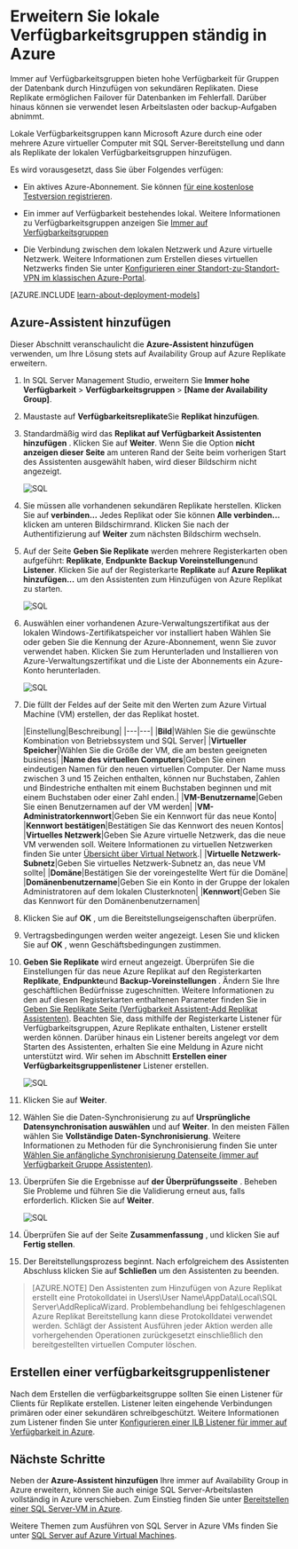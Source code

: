 <properties
    pageTitle="Lokale Verfügbarkeitsgruppen ständig in Azure erweitern | Microsoft Azure"
    description="Dieses Lernprogramm verwendet Ressourcen mit dem klassischen Bereitstellungsmodell erstellt und beschreibt, wie der Assistent hinzufügen in SQL Server Management Studio (SSMS) in Azure ein Replikat immer auf Availability Group hinzu."
    services="virtual-machines-windows"
    documentationCenter="na"
    authors="MikeRayMSFT"
    manager="jhubbard"
    editor=""
    tags="azure-service-management"/>

<tags
    ms.service="virtual-machines-windows"
    ms.devlang="na"
    ms.topic="article"
    ms.tgt_pltfrm="vm-windows-sql-server"
    ms.workload="infrastructure-services"
    ms.date="07/12/2016"
    ms.author="MikeRayMSFT" />

# <a name="extend-on-premises-always-on-availability-groups-to-azure"></a>Erweitern Sie lokale Verfügbarkeitsgruppen ständig in Azure

Immer auf Verfügbarkeitsgruppen bieten hohe Verfügbarkeit für Gruppen der Datenbank durch Hinzufügen von sekundären Replikaten. Diese Replikate ermöglichen Failover für Datenbanken im Fehlerfall. Darüber hinaus können sie verwendet lesen Arbeitslasten oder backup-Aufgaben abnimmt.

Lokale Verfügbarkeitsgruppen kann Microsoft Azure durch eine oder mehrere Azure virtueller Computer mit SQL Server-Bereitstellung und dann als Replikate der lokalen Verfügbarkeitsgruppen hinzufügen.

Es wird vorausgesetzt, dass Sie über Folgendes verfügen:

- Ein aktives Azure-Abonnement. Sie können [für eine kostenlose Testversion registrieren](https://azure.microsoft.com/pricing/free-trial/).

- Ein immer auf Verfügbarkeit bestehendes lokal. Weitere Informationen zu Verfügbarkeitsgruppen anzeigen Sie [Immer auf Verfügbarkeitsgruppen](https://msdn.microsoft.com/library/hh510230.aspx)

- Die Verbindung zwischen dem lokalen Netzwerk und Azure virtuelle Netzwerk. Weitere Informationen zum Erstellen dieses virtuellen Netzwerks finden Sie unter [Konfigurieren einer Standort-zu-Standort-VPN im klassischen Azure-Portal](../vpn-gateway/vpn-gateway-site-to-site-create.md).

[AZURE.INCLUDE [learn-about-deployment-models](../../includes/learn-about-deployment-models-classic-include.md)]

## <a name="add-azure-replica-wizard"></a>Azure-Assistent hinzufügen

Dieser Abschnitt veranschaulicht die **Azure-Assistent hinzufügen** verwenden, um Ihre Lösung stets auf Availability Group auf Azure Replikate erweitern.

1. In SQL Server Management Studio, erweitern Sie **Immer hohe Verfügbarkeit** > **Verfügbarkeitsgruppen** > **[Name der Availability Group]**.

1. Maustaste auf **Verfügbarkeitsreplikate**Sie **Replikat hinzufügen**.

1. Standardmäßig wird das **Replikat auf Verfügbarkeit Assistenten hinzufügen** . Klicken Sie auf **Weiter**.  Wenn Sie die Option **nicht anzeigen dieser Seite** am unteren Rand der Seite beim vorherigen Start des Assistenten ausgewählt haben, wird dieser Bildschirm nicht angezeigt.

    ![SQL](./media/virtual-machines-windows-classic-sql-onprem-availability/IC742861.png)

1. Sie müssen alle vorhandenen sekundären Replikate herstellen. Klicken Sie auf **verbinden...** Jedes Replikat oder Sie können **Alle verbinden...** klicken am unteren Bildschirmrand. Klicken Sie nach der Authentifizierung auf **Weiter** zum nächsten Bildschirm wechseln.

1. Auf der Seite **Geben Sie Replikate** werden mehrere Registerkarten oben aufgeführt: **Replikate**, **Endpunkte** **Backup Voreinstellungen**und **Listener**. Klicken Sie auf der Registerkarte **Replikate** auf **Azure Replikat hinzufügen...** um den Assistenten zum Hinzufügen von Azure Replikat zu starten.

    ![SQL](./media/virtual-machines-windows-classic-sql-onprem-availability/IC742863.png)

1. Auswählen einer vorhandenen Azure-Verwaltungszertifikat aus der lokalen Windows-Zertifikatspeicher vor installiert haben Wählen Sie oder geben Sie die Kennung der Azure-Abonnement, wenn Sie zuvor verwendet haben. Klicken Sie zum Herunterladen und Installieren von Azure-Verwaltungszertifikat und die Liste der Abonnements ein Azure-Konto herunterladen.

    ![SQL](./media/virtual-machines-windows-classic-sql-onprem-availability/IC742864.png)

1. Die füllt der Feldes auf der Seite mit den Werten zum Azure Virtual Machine (VM) erstellen, der das Replikat hostet.

  	|Einstellung|Beschreibung|
|---|---|
|**Bild**|Wählen Sie die gewünschte Kombination von Betriebssystem und SQL Server|
|**Virtueller Speicher**|Wählen Sie die Größe der VM, die am besten geeigneten business|
|**Name des virtuellen Computers**|Geben Sie einen eindeutigen Namen für den neuen virtuellen Computer. Der Name muss zwischen 3 und 15 Zeichen enthalten, können nur Buchstaben, Zahlen und Bindestriche enthalten mit einem Buchstaben beginnen und mit einem Buchstaben oder einer Zahl enden.|
|**VM-Benutzername**|Geben Sie einen Benutzernamen auf der VM werden|
|**VM-Administratorkennwort**|Geben Sie ein Kennwort für das neue Konto|
|**Kennwort bestätigen**|Bestätigen Sie das Kennwort des neuen Kontos|
|**Virtuelles Netzwerk**|Geben Sie Azure virtuelle Netzwerk, das die neue VM verwenden soll. Weitere Informationen zu virtuellen Netzwerken finden Sie unter [Übersicht über Virtual Network](../virtual-network/virtual-networks-overview.md).|
|**Virtuelle Netzwerk-Subnetz**|Geben Sie virtuelles Netzwerk-Subnetz an, das neue VM sollte|
|**Domäne**|Bestätigen Sie der voreingestellte Wert für die Domäne|
|**Domänenbenutzername**|Geben Sie ein Konto in der Gruppe der lokalen Administratoren auf dem lokalen Clusterknoten|
|**Kennwort**|Geben Sie das Kennwort für den Domänenbenutzernamen|

1. Klicken Sie auf **OK** , um die Bereitstellungseigenschaften überprüfen.

1. Vertragsbedingungen werden weiter angezeigt. Lesen Sie und klicken Sie auf **OK** , wenn Geschäftsbedingungen zustimmen.

1. **Geben Sie Replikate** wird erneut angezeigt. Überprüfen Sie die Einstellungen für das neue Azure Replikat auf den Registerkarten **Replikate**, **Endpunkte**und **Backup-Voreinstellungen** . Ändern Sie Ihre geschäftlichen Bedürfnisse zugeschnitten.  Weitere Informationen zu den auf diesen Registerkarten enthaltenen Parameter finden Sie in [Geben Sie Replikate Seite (Verfügbarkeit Assistent-Add Replikat Assistenten)](https://msdn.microsoft.com/library/hh213088.aspx). Beachten Sie, dass mithilfe der Registerkarte Listener für Verfügbarkeitsgruppen, Azure Replikate enthalten, Listener erstellt werden können. Darüber hinaus ein Listener bereits angelegt vor dem Starten des Assistenten, erhalten Sie eine Meldung in Azure nicht unterstützt wird. Wir sehen im Abschnitt **Erstellen einer Verfügbarkeitsgruppenlistener** Listener erstellen.

    ![SQL](./media/virtual-machines-windows-classic-sql-onprem-availability/IC742865.png)

1. Klicken Sie auf **Weiter**.

1. Wählen Sie die Daten-Synchronisierung zu auf **Ursprüngliche Datensynchronisation auswählen** und auf **Weiter**. In den meisten Fällen wählen Sie **Vollständige Daten-Synchronisierung**. Weitere Informationen zu Methoden für die Synchronisierung finden Sie unter [Wählen Sie anfängliche Synchronisierung Datenseite (immer auf Verfügbarkeit Gruppe Assistenten)](https://msdn.microsoft.com/library/hh231021.aspx).

1. Überprüfen Sie die Ergebnisse auf **der Überprüfungsseite** . Beheben Sie Probleme und führen Sie die Validierung erneut aus, falls erforderlich. Klicken Sie auf **Weiter**.

    ![SQL](./media/virtual-machines-windows-classic-sql-onprem-availability/IC742866.png)

1. Überprüfen Sie auf der Seite **Zusammenfassung** , und klicken Sie auf **Fertig stellen**.

1. Der Bereitstellungsprozess beginnt. Nach erfolgreichem des Assistenten Abschluss klicken Sie auf **Schließen** um den Assistenten zu beenden.

>[AZURE.NOTE] Den Assistenten zum Hinzufügen von Azure Replikat erstellt eine Protokolldatei in Users\User Name\AppData\Local\SQL Server\AddReplicaWizard. Problembehandlung bei fehlgeschlagenen Azure Replikat Bereitstellung kann diese Protokolldatei verwendet werden. Schlägt der Assistent Ausführen jeder Aktion werden alle vorhergehenden Operationen zurückgesetzt einschließlich den bereitgestellten virtuellen Computer löschen.

## <a name="create-an-availability-group-listener"></a>Erstellen einer verfügbarkeitsgruppenlistener

Nach dem Erstellen die verfügbarkeitsgruppe sollten Sie einen Listener für Clients für Replikate erstellen. Listener leiten eingehende Verbindungen primären oder einer sekundären schreibgeschützt. Weitere Informationen zum Listener finden Sie unter [Konfigurieren einer ILB Listener für immer auf Verfügbarkeit in Azure](virtual-machines-windows-classic-ps-sql-int-listener.md).

## <a name="next-steps"></a>Nächste Schritte

Neben der **Azure-Assistent hinzufügen** Ihre immer auf Availability Group in Azure erweitern, können Sie auch einige SQL Server-Arbeitslasten vollständig in Azure verschieben. Zum Einstieg finden Sie unter [Bereitstellen einer SQL Server-VM in Azure](virtual-machines-windows-portal-sql-server-provision.md).

Weitere Themen zum Ausführen von SQL Server in Azure VMs finden Sie unter [SQL Server auf Azure Virtual Machines](virtual-machines-windows-sql-server-iaas-overview.md).
